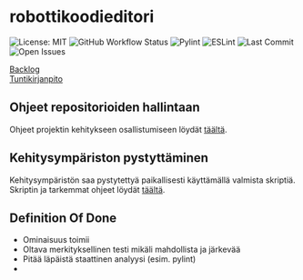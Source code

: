 # robottikoodieditori

![License: MIT](https://img.shields.io/badge/License-MIT-yellow.svg)
![GitHub Workflow Status](https://github.com/robottikoodieditori/ohtuprojekti-robottikoodieditori/workflows/CI/badge.svg)
![Pylint](https://img.shields.io/badge/linter-pylint-blue.svg)
![ESLint](https://img.shields.io/badge/linter-eslint-blue.svg)
![Last Commit](https://img.shields.io/github/last-commit/robottikoodieditori/ohtuprojekti-robottikoodieditori.svg)
![Open Issues](https://img.shields.io/github/issues/robottikoodieditori/ohtuprojekti-robottikoodieditori.svg)


[Backlog](https://github.com/orgs/robottikoodieditori/projects/1/views/1)  
[Tuntikirjanpito](https://docs.google.com/spreadsheets/d/e/2PACX-1vRxpaxpfMdOrUnlUGn-lUCU_5Aq3E6z72hCZSh71sXlDEbgByw2HMZUzxe1BduUdx95Ijd8cjj8B3Bs/pubhtml)

## Ohjeet repositorioiden hallintaan
Ohjeet projektin kehitykseen osallistumiseen löydät [täältä](./docs/CONTRIBUTING.md).

## Kehitysympäriston pystyttäminen
Kehitysympäristön saa pystytettyä paikallisesti käyttämällä valmista skriptiä. Skriptin ja tarkemmat ohjeet löydät [täältä](./docs/SETUP.md).

## Definition Of Done
- Ominaisuus toimii
- Oltava merkityksellinen testi mikäli mahdollista ja järkevää
- Pitää läpäistä staattinen analyysi (esim. pylint)
- 
